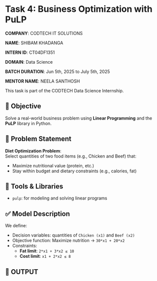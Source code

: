 # Task 4: Business Optimization with PuLP
**COMPANY**: CODTECH IT SOLUTIONS

**NAME**: SHIBAM KHADANGA

**INTERN ID**: CT04DF1351

**DOMAIN**: Data Science

**BATCH DURATION**: Jun 5th, 2025 to July 5th, 2025

**MENTOR NAME**: NEELA SANTHOSH

This task is part of the CODTECH Data Science Internship.

## 📌 Objective

Solve a real-world business problem using **Linear Programming** and the **PuLP** library in Python.

## 🧠 Problem Statement

**Diet Optimization Problem**:  
Select quantities of two food items (e.g., Chicken and Beef) that:

- Maximize nutritional value (protein, etc.)
- Stay within budget and dietary constraints (e.g., calories, fat)

## 🔧 Tools & Libraries

- `pulp`: for modeling and solving linear programs

## ✅ Model Description

We define:

- Decision variables: quantities of `Chicken (x1)` and `Beef (x2)`
- Objective function: Maximize nutrition → `30*x1 + 20*x2`
- Constraints:
  - **Fat limit**: `2*x1 + 3*x2 ≤ 10`
  - **Cost limit**: `x1 + 2*x2 ≤ 8`

## 📄 OUTPUT

